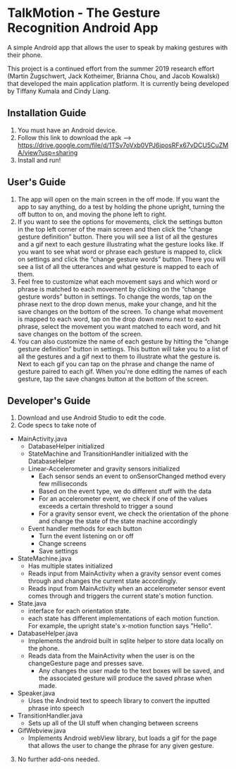 # TalkMotion - The Gesture Recognition Android App
A simple Android app that allows the user to speak by making gestures with their phone.

This project is a continued effort from the summer 2019 research effort (Martin Zugschwert, Jack Kotheimer, Brianna Chou, and Jacob Kowalski) that developed the main application platform. It is currently being developed by Tiffany Kumala and Cindy Liang. 

## Installation Guide
1. You must have an Android device.
2. Follow this link to download the apk --> https://drive.google.com/file/d/1TSv7oVxb0VPJ6jposRFx67vDCU5CuZMA/view?usp=sharing
3. Install and run!


## User's Guide
1. The app will open on the main screen in the off mode. If you want the app to say anything, do a test by holding the phone upright, turning the off button to on, and moving the phone left to right.
2. If you want to see the options for movements, click the settings button in the top left corner of the main screen and then click the “change gesture definition” button. There you will see a list of all the gestures and a gif next to each gesture illustrating what the gesture looks like. If you want to see what word or phrase each gesture is mapped to, click on settings and click the “change gesture words” button. There you will see a list of all the utterances and what gesture is mapped to each of them.
3. Feel free to customize what each movement says and which word or phrase is matched to each movement by clicking on the “change gesture words” button in settings. To change the words, tap on the phrase next to the drop down menus, make your change, and hit the save changes on the bottom of the screen. To change what movement is mapped to each word, tap on the drop down menu next to each phrase, select the movement you want matched to each word, and hit save changes on the bottom of the screen. 
4. You can also customize the name of each gesture by hitting the “change gesture definition” button in settings. This button will take you to a list of all the gestures and a gif next to them to illustrate what the gesture is. Next to each gif you can tap on the phrase and change the name of gesture paired to each gif. When you're done editing the names of each gesture, tap the save changes button at the bottom of the screen. 


## Developer's Guide
1. Download and use Android Studio to edit the code.
2. Code specs to take note of
  - MainActivity.java
    * DatabaseHelper initialized
    * StateMachine and TransitionHandler initialized with the DatabaseHelper
    * Linear-Accelerometer and gravity sensors initialized
      - Each sensor sends an event to onSensorChanged method every few milliseconds
      - Based on the event type, we do different stuff with the data
      - For an accelerometer event, we check if one of the values exceeds a certain threshold to trigger a sound
      - For a gravity sensor event, we check the orientation of the phone and change the state of the state machine accordingly
    * Event handler methods for each button 
      - Turn the event listening on or off
      - Change screens
      - Save settings
  - StateMachine.java
    * Has multiple states initialized
    * Reads input from MainActivity when a gravity sensor event comes through and changes the current state accordingly.
    * Reads input from MainActivity when an accelerometer sensor event comes through and triggers the current state's motion function.
  - State.java
    * interface for each orientation state.
    * each state has different implementations of each motion function. For example, the upright state's x-motion function says "Hello".
  - DatabaseHelper.java
    * Implements the android built in sqlite helper to store data locally on the phone.
    * Reads data from the MainActivity when the user is on the changeGesture page and presses save.
      - Any changes the user made to the text boxes will be saved, and the associated gesture will produce the saved phrase when made.
  - Speaker.java
    * Uses the Android text to speech library to convert the inputted phrase into speech
  - TransitionHandler.java
    * Sets up all of the UI stuff when changing between screens
  - GifWebview.java
    * Implements Android webView library, but loads a gif for the page that allows the user to change the phrase for any given gesture.
3. No further add-ons needed.
